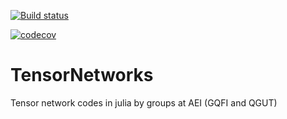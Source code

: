 [![Build status](https://ci.appveyor.com/api/projects/status/1otkx24l3m4bt8m2?svg=true)](https://ci.appveyor.com/project/cvsvensson/tensornetworks)

[![codecov](https://codecov.io/gh/cvsvensson/TensorNetworks/branch/master/graph/badge.svg?token=23H31YT7G9)](https://codecov.io/gh/cvsvensson/TensorNetworks)

# TensorNetworks
Tensor network codes in julia by groups at AEI (GQFI and QGUT)
